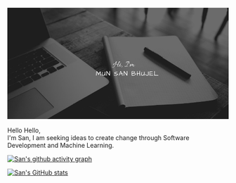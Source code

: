 ![San's GitHub Banner](./assets/logo.jpeg)

Hello Hello, <br>
I'm San, I am seeking ideas to create change through Software Development and Machine Learning. <br>


[![San's github activity graph](https://activity-graph.herokuapp.com/graph?username=sancodes&custom_title=San's%20Contribution%20Graph&hide_border=true&theme=react-dark)](https://github.com/sancodes)

[![San's GitHub stats](https://github-readme-stats.vercel.app/api?username=sancodes&count_private=true&show_icons=true&theme=dark)](https://github.com/sancodes/github-readme-stats)





















